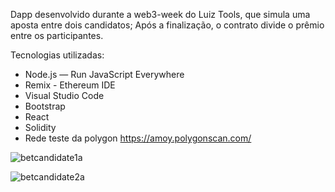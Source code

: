 Dapp desenvolvido durante a web3-week do Luiz Tools, que simula uma aposta entre dois candidatos;
Após a finalização, o contrato divide o prêmio entre os participantes.

Tecnologias utilizadas:
- Node.js — Run JavaScript Everywhere
- Remix - Ethereum IDE
- Visual Studio Code
- Bootstrap
- React
- Solidity
- Rede teste da polygon https://amoy.polygonscan.com/

![betcandidate1a](https://github.com/user-attachments/assets/b9f76823-8968-4831-a850-e984ffd4fc24)


![betcandidate2a](https://github.com/user-attachments/assets/31645a85-e4fe-42d7-895e-c3b7c866e069)
